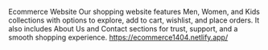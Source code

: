 Ecommerce Website
Our shopping website features Men, Women, and Kids collections with options to explore, add to cart, wishlist, and place orders. It also includes About Us and Contact sections for trust, support, and a smooth shopping experience.
https://ecommerce1404.netlify.app/
